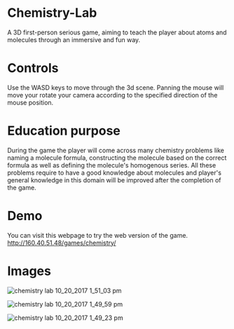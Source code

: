 # Chemistry-Lab
A 3D first-person serious game, aiming to teach the player about atoms and molecules through an immersive and fun way.

# Controls 
Use the WASD keys to move through the 3d scene. Panning the mouse will move your rotate your camera according to the specified direction of the mouse position.

# Education purpose
During the game the player will come across many chemistry problems like naming a molecule formula, constructing the molecule based on the correct formula as well as defining the molecule's homogenous series. All these problems require to have a good knowledge about molecules and player's general knowledge in this domain will be improved after the completion of the game.

# Demo
You can visit this webpage to try the web version of the game.
http://160.40.51.48/games/chemistry/

# Images

![chemistry lab 10_20_2017 1_51_03 pm](https://user-images.githubusercontent.com/15057375/31817852-62a56e10-b59e-11e7-8035-072c29292fe0.png)

![chemistry lab 10_20_2017 1_49_59 pm](https://user-images.githubusercontent.com/15057375/31817847-60471740-b59e-11e7-8ed9-fc6f8ca7fb03.png)

![chemistry lab 10_20_2017 1_49_23 pm](https://user-images.githubusercontent.com/15057375/31817825-41827e58-b59e-11e7-99af-9363a6365b56.png)

